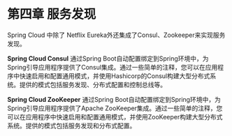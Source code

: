 # 第四章 服务发现

Spring Cloud 中除了 Netflix Eureka外还集成了Consul、Zookeeper来实现服务发现。



**Spring Cloud Consul** 通过Spring Boot自动配置绑定到Spring环境中，为Spring引导应用程序提供了Consul集成。通过一些简单的注释，您可以在应用程序中快速启用和配置通用模式，并使用Hashicorp的Consul构建大型分布式系统。提供的模式包括服务发现、分布式配置和控制总线等。



**Spring Cloud ZooKeeper** 通过Spring Boot自动配置绑定到Spring环境中，为Spring引导应用程序提供了Apache ZooKeeper集成。通过一些简单的注释，您可以在应用程序中快速启用和配置通用模式，并使用ZooKeeper构建大型分布式系统。提供的模式包括服务发现和分布式配置。